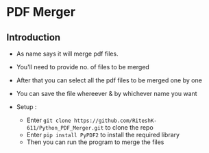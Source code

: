 # PDF Merger

## Introduction 
* As name says it will merge pdf files.
* You'll need to provide no. of files to be merged
* After that you can select all the pdf files to be merged one by one
* You can save the file whereever & by whichever name you want 

* Setup :
  * Enter ` git clone https://github.com/RiteshK-611/Python_PDF_Merger.git ` to clone the repo
  * Enter ` pip install PyPDF2 ` to install the required library
  * Then you can run the program to merge the files

